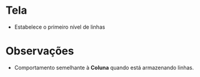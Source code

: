 # Tela
- Estabelece o primeiro nível de linhas

# Observações
- Comportamento semelhante à **Coluna** quando está armazenando linhas.
